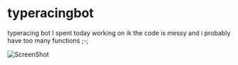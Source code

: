 # typeracingbot
typeracing bot I spent today working on ik the code is messy and i probably have too many functions ;-;

![ScreenShot](https://cdn.discordapp.com/attachments/771529801235562522/905662952378630174/Screen_Shot_2021-11-03_at_8.41.11_PM.png)
